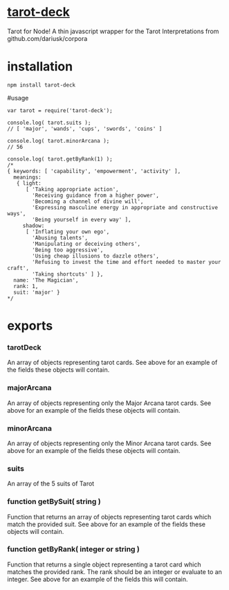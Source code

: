 # [tarot-deck](https://github.com/byronhulcher/tarot-deck)

Tarot for Node! A thin javascript wrapper for the Tarot Interpretations from github.com/dariusk/corpora

# installation
```
npm install tarot-deck
```

#usage
```
var tarot = require('tarot-deck');

console.log( tarot.suits );
// [ 'major', 'wands', 'cups', 'swords', 'coins' ]

console.log( tarot.minorArcana );
// 56

console.log( tarot.getByRank(1) );
/* 
{ keywords: [ 'capability', 'empowerment', 'activity' ],
  meanings: 
   { light: 
      [ 'Taking appropriate action',
        'Receiving guidance from a higher power',
        'Becoming a channel of divine will',
        'Expressing masculine energy in appropriate and constructive ways',
        'Being yourself in every way' ],
     shadow: 
      [ 'Inflating your own ego',
        'Abusing talents',
        'Manipulating or deceiving others',
        'Being too aggressive',
        'Using cheap illusions to dazzle others',
        'Refusing to invest the time and effort needed to master your craft',
        'Taking shortcuts' ] },
  name: 'The Magician',
  rank: 1,
  suit: 'major' }
*/
```

# exports
### tarotDeck
An array of objects representing tarot cards.  See above for an example of the fields these objects will contain.

### majorArcana
An array of objects representing only the Major Arcana tarot cards.  See above for an example of the fields these objects will contain.

### minorArcana
An array of objects representing only the Minor Arcana tarot cards.  See above for an example of the fields these objects will contain.

### suits
An array of the 5 suits of Tarot

### function getBySuit( string )
Function that returns an array of objects representing tarot cards which match the provided suit.  See above for an example of the fields these objects will contain.

### function getByRank( integer or string )
Function that returns a single object representing a tarot card which matches the provided rank.  The rank should be an integer or evaluate to an integer.  See above for an example of the fields this will contain.
